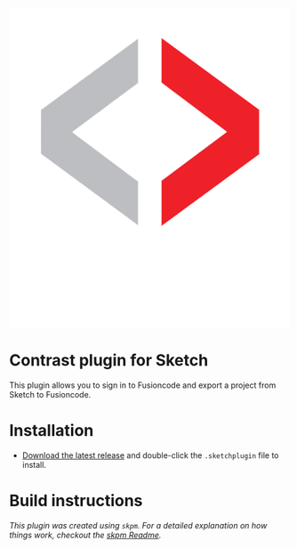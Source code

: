 ![Fusioncode Icon](https://raw.githubusercontent.com/CRANEAI/Sketch-Plugin/master/assets/icon.png)

# Contrast plugin for Sketch

This plugin allows you to sign in to Fusioncode and export a project from Sketch to Fusioncode.

<!-- <img src="https://raw.githubusercontent.com/CRANEAI/Sketch-Plugin/blob/master/my-plugin.sketchplugin/Contents/Resources/icon.png" alt="Example screenshot" width="500"> -->

# Installation

* [Download the latest release](https://github.com/CRANEAI/Sketch-Plugin/releases/latest) and double-click the `.sketchplugin` file to install.

# Build instructions

_This plugin was created using `skpm`. For a detailed explanation on how things work, checkout the [skpm Readme](https://github.com/skpm/skpm/blob/master/README.md)._
